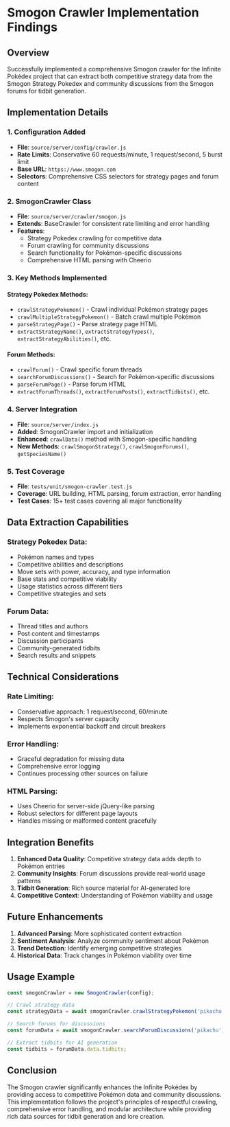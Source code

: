 # Smogon Crawler Implementation Findings

## Overview

Successfully implemented a comprehensive Smogon crawler for the Infinite Pokédex project that can extract both competitive strategy data from the Smogon Strategy Pokedex and community discussions from the Smogon forums for tidbit generation.

## Implementation Details

### 1. Configuration Added

- **File**: `source/server/config/crawler.js`
- **Rate Limits**: Conservative 60 requests/minute, 1 request/second, 5 burst limit
- **Base URL**: `https://www.smogon.com`
- **Selectors**: Comprehensive CSS selectors for strategy pages and forum content

### 2. SmogonCrawler Class

- **File**: `source/server/crawler/smogon.js`
- **Extends**: BaseCrawler for consistent rate limiting and error handling
- **Features**:
  - Strategy Pokedex crawling for competitive data
  - Forum crawling for community discussions
  - Search functionality for Pokémon-specific discussions
  - Comprehensive HTML parsing with Cheerio

### 3. Key Methods Implemented

#### Strategy Pokedex Methods:

- `crawlStrategyPokemon()` - Crawl individual Pokémon strategy pages
- `crawlMultipleStrategyPokemon()` - Batch crawl multiple Pokémon
- `parseStrategyPage()` - Parse strategy page HTML
- `extractStrategyName()`, `extractStrategyTypes()`, `extractStrategyAbilities()`, etc.

#### Forum Methods:

- `crawlForum()` - Crawl specific forum threads
- `searchForumDiscussions()` - Search for Pokémon-specific discussions
- `parseForumPage()` - Parse forum HTML
- `extractForumThreads()`, `extractForumPosts()`, `extractTidbits()`, etc.

### 4. Server Integration

- **File**: `source/server/index.js`
- **Added**: SmogonCrawler import and initialization
- **Enhanced**: `crawlData()` method with Smogon-specific handling
- **New Methods**: `crawlSmogonStrategy()`, `crawlSmogonForums()`, `getSpeciesName()`

### 5. Test Coverage

- **File**: `tests/unit/smogon-crawler.test.js`
- **Coverage**: URL building, HTML parsing, forum extraction, error handling
- **Test Cases**: 15+ test cases covering all major functionality

## Data Extraction Capabilities

### Strategy Pokedex Data:

- Pokémon names and types
- Competitive abilities and descriptions
- Move sets with power, accuracy, and type information
- Base stats and competitive viability
- Usage statistics across different tiers
- Competitive strategies and sets

### Forum Data:

- Thread titles and authors
- Post content and timestamps
- Discussion participants
- Community-generated tidbits
- Search results and snippets

## Technical Considerations

### Rate Limiting:

- Conservative approach: 1 request/second, 60/minute
- Respects Smogon's server capacity
- Implements exponential backoff and circuit breakers

### Error Handling:

- Graceful degradation for missing data
- Comprehensive error logging
- Continues processing other sources on failure

### HTML Parsing:

- Uses Cheerio for server-side jQuery-like parsing
- Robust selectors for different page layouts
- Handles missing or malformed content gracefully

## Integration Benefits

1. **Enhanced Data Quality**: Competitive strategy data adds depth to Pokémon entries
2. **Community Insights**: Forum discussions provide real-world usage patterns
3. **Tidbit Generation**: Rich source material for AI-generated lore
4. **Competitive Context**: Understanding of Pokémon viability and usage

## Future Enhancements

1. **Advanced Parsing**: More sophisticated content extraction
2. **Sentiment Analysis**: Analyze community sentiment about Pokémon
3. **Trend Detection**: Identify emerging competitive strategies
4. **Historical Data**: Track changes in Pokémon viability over time

## Usage Example

```javascript
const smogonCrawler = new SmogonCrawler(config);

// Crawl strategy data
const strategyData = await smogonCrawler.crawlStrategyPokemon('pikachu');

// Search forums for discussions
const forumData = await smogonCrawler.searchForumDiscussions('pikachu');

// Extract tidbits for AI generation
const tidbits = forumData.data.tidbits;
```

## Conclusion

The Smogon crawler significantly enhances the Infinite Pokédex by providing access to competitive Pokémon data and community discussions. This implementation follows the project's principles of respectful crawling, comprehensive error handling, and modular architecture while providing rich data sources for tidbit generation and lore creation.
